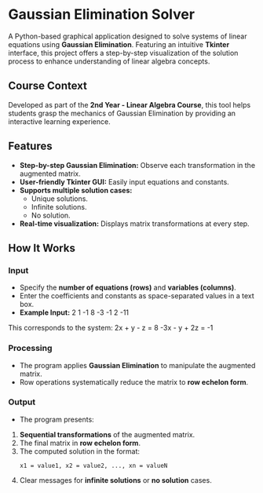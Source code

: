 # **Gaussian Elimination Solver**

A Python-based graphical application designed to solve systems of linear equations using **Gaussian Elimination**. Featuring an intuitive **Tkinter** interface, this project offers a step-by-step visualization of the solution process to enhance understanding of linear algebra concepts.

## **Course Context**
Developed as part of the **2nd Year - Linear Algebra Course**, this tool helps students grasp the mechanics of Gaussian Elimination by providing an interactive learning experience.

## **Features**
- **Step-by-step Gaussian Elimination:** Observe each transformation in the augmented matrix.
- **User-friendly Tkinter GUI:** Easily input equations and constants.
- **Supports multiple solution cases:**
  - Unique solutions.
  - Infinite solutions.
  - No solution.
- **Real-time visualization:** Displays matrix transformations at every step.

## **How It Works**
### **Input**
- Specify the **number of equations (rows)** and **variables (columns)**.
- Enter the coefficients and constants as space-separated values in a text box.
- **Example Input:**
2 1 -1 8 -3 -1 2 -11

This corresponds to the system:
2x + y - z = 8
-3x - y + 2z = -1

### **Processing**
- The program applies **Gaussian Elimination** to manipulate the augmented matrix.
- Row operations systematically reduce the matrix to **row echelon form**.

### **Output**
- The program presents:
1. **Sequential transformations** of the augmented matrix.
2. The final matrix in **row echelon form**.
3. The computed solution in the format:
   ```
   x1 = value1, x2 = value2, ..., xn = valueN
   ```
4. Clear messages for **infinite solutions** or **no solution** cases.
